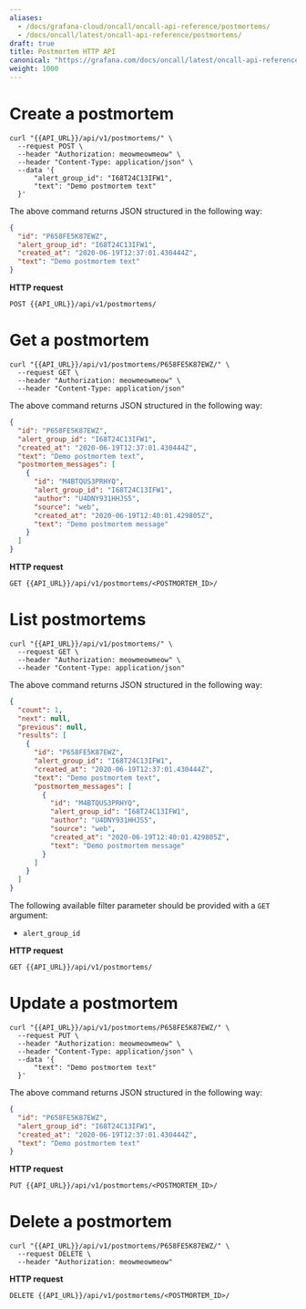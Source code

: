 ```yaml
---
aliases:
  - /docs/grafana-cloud/oncall/oncall-api-reference/postmortems/
  - /docs/oncall/latest/oncall-api-reference/postmortems/
draft: true
title: Postmortem HTTP API
canonical: "https://grafana.com/docs/oncall/latest/oncall-api-reference/postmortems/"
weight: 1000
---
```


# Create a postmortem

```shell
curl "{{API_URL}}/api/v1/postmortems/" \
  --request POST \
  --header "Authorization: meowmeowmeow" \
  --header "Content-Type: application/json" \
  --data '{
      "alert_group_id": "I68T24C13IFW1",
      "text": "Demo postmortem text"
  }'
```

The above command returns JSON structured in the following way:

```json
{
  "id": "P658FE5K87EWZ",
  "alert_group_id": "I68T24C13IFW1",
  "created_at": "2020-06-19T12:37:01.430444Z",
  "text": "Demo postmortem text"
}
```

**HTTP request**

`POST {{API_URL}}/api/v1/postmortems/`

# Get a postmortem

```shell
curl "{{API_URL}}/api/v1/postmortems/P658FE5K87EWZ/" \
  --request GET \
  --header "Authorization: meowmeowmeow" \
  --header "Content-Type: application/json"
```

The above command returns JSON structured in the following way:

```json
{
  "id": "P658FE5K87EWZ",
  "alert_group_id": "I68T24C13IFW1",
  "created_at": "2020-06-19T12:37:01.430444Z",
  "text": "Demo postmortem text",
  "postmortem_messages": [
    {
      "id": "M4BTQUS3PRHYQ",
      "alert_group_id": "I68T24C13IFW1",
      "author": "U4DNY931HHJS5",
      "source": "web",
      "created_at": "2020-06-19T12:40:01.429805Z",
      "text": "Demo postmortem message"
    }
  ]
}
```

**HTTP request**

`GET {{API_URL}}/api/v1/postmortems/<POSTMORTEM_ID>/`

# List postmortems

```shell
curl "{{API_URL}}/api/v1/postmortems/" \
  --request GET \
  --header "Authorization: meowmeowmeow" \
  --header "Content-Type: application/json"
```

The above command returns JSON structured in the following way:

```json
{
  "count": 1,
  "next": null,
  "previous": null,
  "results": [
    {
      "id": "P658FE5K87EWZ",
      "alert_group_id": "I68T24C13IFW1",
      "created_at": "2020-06-19T12:37:01.430444Z",
      "text": "Demo postmortem text",
      "postmortem_messages": [
        {
          "id": "M4BTQUS3PRHYQ",
          "alert_group_id": "I68T24C13IFW1",
          "author": "U4DNY931HHJS5",
          "source": "web",
          "created_at": "2020-06-19T12:40:01.429805Z",
          "text": "Demo postmortem message"
        }
      ]
    }
  ]
}
```

The following available filter parameter should be provided with a `GET` argument:

- `alert_group_id`

**HTTP request**

`GET {{API_URL}}/api/v1/postmortems/`

# Update a postmortem

```shell
curl "{{API_URL}}/api/v1/postmortems/P658FE5K87EWZ/" \
  --request PUT \
  --header "Authorization: meowmeowmeow" \
  --header "Content-Type: application/json" \
  --data '{
      "text": "Demo postmortem text"
  }'
```

The above command returns JSON structured in the following way:

```json
{
  "id": "P658FE5K87EWZ",
  "alert_group_id": "I68T24C13IFW1",
  "created_at": "2020-06-19T12:37:01.430444Z",
  "text": "Demo postmortem text"
}
```

**HTTP request**

`PUT {{API_URL}}/api/v1/postmortems/<POSTMORTEM_ID>/`

# Delete a postmortem

```shell
curl "{{API_URL}}/api/v1/postmortems/P658FE5K87EWZ/" \
  --request DELETE \
  --header "Authorization: meowmeowmeow"
```

**HTTP request**

`DELETE {{API_URL}}/api/v1/postmortems/<POSTMORTEM_ID>/`
